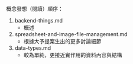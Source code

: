 概念發想（閱讀）順序：
1. backend-things.md
   - 概述
2. spreadsheet-and-image-file-management.md
   - 根據大予提案生出的更多討論細節
3. data-types.md
   - 較為單純，更接近實作用的資料內容與結構
